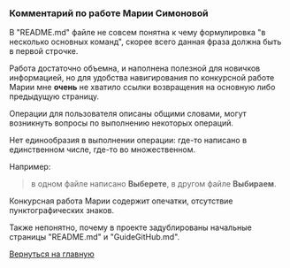 ### Комментарий по работе Марии Симоновой

В "README.md" файле не совсем понятна к чему формулировка "в несколько основных команд", скорее всего данная фраза должна быть в первой строчке.

Работа достаточно объемна, и наполнена полезной для новичков информацией, но для удобства навигирования по конкурсной работе Марии мне **очень** не хватило ссылки возвращения на основную либо предыдущую страницу.

Операции для пользователя описаны общими словами, могут возникнуть вопросы по выполнению некоторых операций.

Нет единообразия в выполнении операции: где-то написано в единственном числе, где-то во множественном.

Например:
> в одном файле написано **Выберете**, в другом файле **Выбираем**.

Конкурсная работа Марии содержит опечатки, отсутствие пунктографических знаков.

Также непонятно, почему в проекте задублированы начальные страницы "README.md" и "GuideGitHub.md".

[Вернуться на главную ](Reviews_for_TW.md "Возврат на главную страницу") 